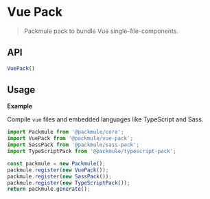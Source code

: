 # Vue Pack
> Packmule pack to bundle Vue single-file-components.

## API
```ts
VuePack()
```

## Usage

**Example**

Compile `vue` files and embedded languages like TypeScript and Sass.

```ts
import Packmule from '@packmule/core';
import VuePack from '@packmule/vue-pack';
import SassPack from '@packmule/sass-pack';
import TypeScriptPack from '@packmule/typescript-pack';

const packmule = new Packmule();
packmule.register(new VuePack());
packmule.register(new SassPack());
packmule.register(new TypeScriptPack());
return packmule.generate();
```
